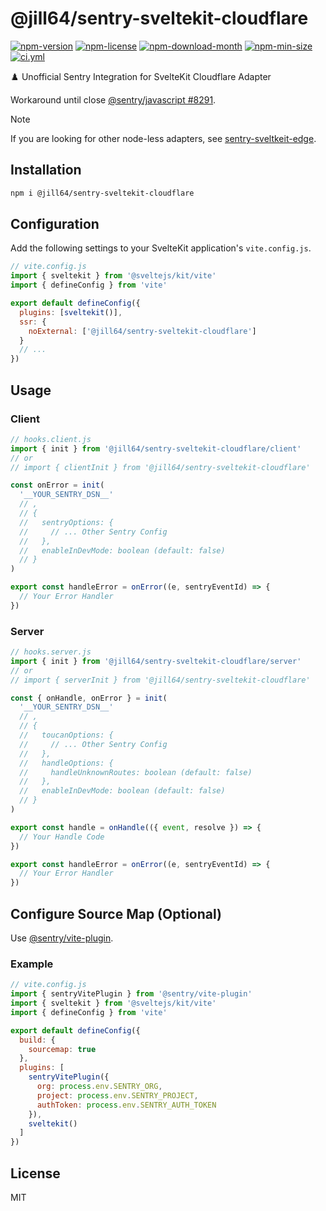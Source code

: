 <!----- BEGIN GHOST DOCS HEADER ----->

# @jill64/sentry-sveltekit-cloudflare

<!----- BEGIN GHOST DOCS BADGES ----->

<a href="https://npmjs.com/package/@jill64/sentry-sveltekit-cloudflare"><img src="https://img.shields.io/npm/v/@jill64/sentry-sveltekit-cloudflare" alt="npm-version" /></a> <a href="https://npmjs.com/package/@jill64/sentry-sveltekit-cloudflare"><img src="https://img.shields.io/npm/l/@jill64/sentry-sveltekit-cloudflare" alt="npm-license" /></a> <a href="https://npmjs.com/package/@jill64/sentry-sveltekit-cloudflare"><img src="https://img.shields.io/npm/dm/@jill64/sentry-sveltekit-cloudflare" alt="npm-download-month" /></a> <a href="https://npmjs.com/package/@jill64/sentry-sveltekit-cloudflare"><img src="https://img.shields.io/bundlephobia/min/@jill64/sentry-sveltekit-cloudflare" alt="npm-min-size" /></a> <a href="https://github.com/jill64/sentry-sveltekit-cloudflare/actions/workflows/ci.yml"><img src="https://github.com/jill64/sentry-sveltekit-cloudflare/actions/workflows/ci.yml/badge.svg" alt="ci.yml" /></a>

<!----- END GHOST DOCS BADGES ----->

♟️ Unofficial Sentry Integration for SvelteKit Cloudflare Adapter

<!----- END GHOST DOCS HEADER ----->

Workaround until close [@sentry/javascript #8291](https://github.com/getsentry/sentry-javascript/issues/8291).

> [!NOTE]
> If you are looking for other node-less adapters, see [sentry-sveltkeit-edge](https://github.com/jill64/sentry-sveltekit-edge).

## Installation

```sh
npm i @jill64/sentry-sveltekit-cloudflare
```

## Configuration

Add the following settings to your SvelteKit application's `vite.config.js`.

```js
// vite.config.js
import { sveltekit } from '@sveltejs/kit/vite'
import { defineConfig } from 'vite'

export default defineConfig({
  plugins: [sveltekit()],
  ssr: {
    noExternal: ['@jill64/sentry-sveltekit-cloudflare']
  }
  // ...
})
```

## Usage

### Client

```js
// hooks.client.js
import { init } from '@jill64/sentry-sveltekit-cloudflare/client'
// or
// import { clientInit } from '@jill64/sentry-sveltekit-cloudflare'

const onError = init(
  '__YOUR_SENTRY_DSN__'
  // ,
  // {
  //   sentryOptions: {
  //     // ... Other Sentry Config
  //   },
  //   enableInDevMode: boolean (default: false)
  // }
)

export const handleError = onError((e, sentryEventId) => {
  // Your Error Handler
})
```

### Server

```js
// hooks.server.js
import { init } from '@jill64/sentry-sveltekit-cloudflare/server'
// or
// import { serverInit } from '@jill64/sentry-sveltekit-cloudflare'

const { onHandle, onError } = init(
  '__YOUR_SENTRY_DSN__'
  // ,
  // {
  //   toucanOptions: {
  //     // ... Other Sentry Config
  //   },
  //   handleOptions: {
  //     handleUnknownRoutes: boolean (default: false)
  //   },
  //   enableInDevMode: boolean (default: false)
  // }
)

export const handle = onHandle(({ event, resolve }) => {
  // Your Handle Code
})

export const handleError = onError((e, sentryEventId) => {
  // Your Error Handler
})
```

## Configure Source Map (Optional)

Use [@sentry/vite-plugin](https://npmjs.com/package/@sentry/vite-plugin).

### Example

```js
// vite.config.js
import { sentryVitePlugin } from '@sentry/vite-plugin'
import { sveltekit } from '@sveltejs/kit/vite'
import { defineConfig } from 'vite'

export default defineConfig({
  build: {
    sourcemap: true
  },
  plugins: [
    sentryVitePlugin({
      org: process.env.SENTRY_ORG,
      project: process.env.SENTRY_PROJECT,
      authToken: process.env.SENTRY_AUTH_TOKEN
    }),
    sveltekit()
  ]
})
```

<!----- BEGIN GHOST DOCS FOOTER ----->

## License

MIT

<!----- END GHOST DOCS FOOTER ----->
